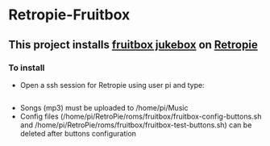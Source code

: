 # Retropie-Fruitbox
## This project installs [fruitbox jukebox](https://github.com/chundermike/rpi-fruitbox) on [Retropie](https://retropie.org.uk)

### To install

- Open a ssh session for Retropie using user pi and type:

```bash

```

- Songs (mp3) must be uploaded to /home/pi/Music
- Config files (/home/pi/RetroPie/roms/fruitbox/fruitbox-config-buttons.sh and /home/pi/RetroPie/roms/fruitbox/fruitbox-test-buttons.sh) can be deleted after buttons configuration